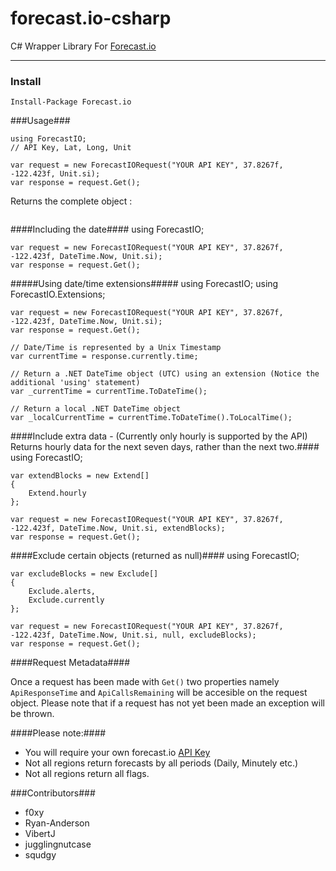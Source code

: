 forecast.io-csharp
==================

C# Wrapper Library For [Forecast.io](http://forecast.io/)

------------------

### Install ###

    Install-Package Forecast.io

###Usage###

    using ForecastIO;
    // API Key, Lat, Long, Unit
    
    var request = new ForecastIORequest("YOUR API KEY", 37.8267f, -122.423f, Unit.si);
    var response = request.Get();
    
Returns the complete object : 

<p align="center">
  <img src="http://i.imgur.com/iVxt1VD.png" alt=""></img>
</p>
    
####Including the date####
    using ForecastIO;
    
    var request = new ForecastIORequest("YOUR API KEY", 37.8267f, -122.423f, DateTime.Now, Unit.si);
    var response = request.Get();

#####Using date/time extensions#####
    using ForecastIO;
    using ForecastIO.Extensions;
    
    var request = new ForecastIORequest("YOUR API KEY", 37.8267f, -122.423f, DateTime.Now, Unit.si);
    var response = request.Get();

    // Date/Time is represented by a Unix Timestamp
    var currentTime = response.currently.time;
    
    // Return a .NET DateTime object (UTC) using an extension (Notice the additional 'using' statement)
    var _currentTime = currentTime.ToDateTime();
    
    // Return a local .NET DateTime object
    var _localCurrentTime = currentTime.ToDateTime().ToLocalTime();

####Include extra data - (Currently only hourly is supported by the API) Returns hourly data for the next seven days, rather than the next two.####
    using ForecastIO;
    
    var extendBlocks = new Extend[] 
    {
        Extend.hourly
    };

    var request = new ForecastIORequest("YOUR API KEY", 37.8267f, -122.423f, DateTime.Now, Unit.si, extendBlocks);
    var response = request.Get();
    
####Exclude certain objects (returned as null)####
    using ForecastIO;
    
    var excludeBlocks = new Exclude[] 
    {
        Exclude.alerts,
        Exclude.currently
    };

    var request = new ForecastIORequest("YOUR API KEY", 37.8267f, -122.423f, DateTime.Now, Unit.si, null, excludeBlocks);
    var response = request.Get();
    
####Request Metadata####

Once a request has been made with `Get()` two properties namely `ApiResponseTime` and `ApiCallsRemaining` will be accesible on the request object.
Please note that if a request has not yet been made an exception will be thrown.
    
####Please note:####

 - You will require your own forecast.io [API Key](https://developer.forecast.io/)
 - Not all regions return forecasts by all periods (Daily, Minutely etc.)
 - Not all regions return all flags.
 

###Contributors###
 - f0xy
 - Ryan-Anderson
 - VibertJ
 - jugglingnutcase
 - squdgy
